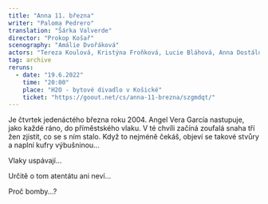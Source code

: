 ```yaml
---
title: "Anna 11. března"
writer: "Paloma Pedrero"
translation: "Šárka Valverde"
director: "Prokop Košař"
scenography: "Amálie Dvořáková"
actors: "Tereza Koulová, Kristýna Froňková, Lucie Bláhová, Anna Dostálová a Anna Kühnová"
tag: archive
reruns:
  - date: "19.6.2022"
    time: "20:00"
    place: "H2O - bytové divadlo v Košické"
    ticket: "https://goout.net/cs/anna-11-brezna/szgmdqt/"
---
```


Je čtvrtek jedenáctého března roku 2004. Angel Vera García nastupuje, jako každé ráno, do příměstského vlaku. V té chvíli začíná zoufalá snaha tří žen zjistit, co se s ním stalo. Když to nejméně čekáš, objeví se takové stvůry a naplní kufry výbušninou...

Vlaky uspávají...

Určitě o tom atentátu ani neví...

Proč bomby...?
